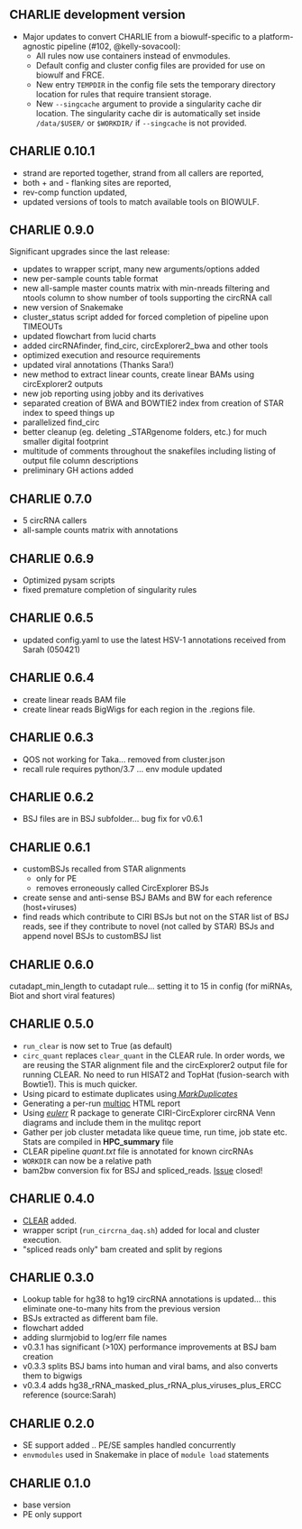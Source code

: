 ## CHARLIE development version

- Major updates to convert CHARLIE from a biowulf-specific to a platform-agnostic pipeline (#102, @kelly-sovacool):
  - All rules now use containers instead of envmodules.
  - Default config and cluster config files are provided for use on biowulf and FRCE.
  - New entry `TEMPDIR` in the config file sets the temporary directory location for rules that require transient storage.
  - New `--singcache` argument to provide a singularity cache dir location. The singularity cache dir is automatically set inside `/data/$USER/` or `$WORKDIR/` if `--singcache` is not provided.

## CHARLIE 0.10.1

- strand are reported together, strand from all callers are reported,
- both + and - flanking sites are reported,
- rev-comp function updated,
- updated versions of tools to match available tools on BIOWULF.

## CHARLIE 0.9.0

Significant upgrades since the last release:

- updates to wrapper script, many new arguments/options added
- new per-sample counts table format
- new all-sample master counts matrix with min-nreads filtering and ntools column to show number of tools supporting the circRNA call
- new version of Snakemake
- cluster_status script added for forced completion of pipeline upon TIMEOUTs
- updated flowchart from lucid charts
- added circRNAfinder, find_circ, circExplorer2_bwa and other tools
- optimized execution and resource requirements
- updated viral annotations (Thanks Sara!)
- new method to extract linear counts, create linear BAMs using circExplorer2 outputs
- new job reporting using jobby and its derivatives
- separated creation of BWA and BOWTIE2 index from creation of STAR index to speed things up
- parallelized find_circ
- better cleanup (eg. deleting \_STARgenome folders, etc.) for much smaller digital footprint
- multitude of comments throughout the snakefiles including listing of output file column descriptions
- preliminary GH actions added

## CHARLIE 0.7.0

- 5 circRNA callers
- all-sample counts matrix with annotations

## CHARLIE 0.6.9

- Optimized pysam scripts
- fixed premature completion of singularity rules

## CHARLIE 0.6.5

- updated config.yaml to use the latest HSV-1 annotations received from Sarah (050421)

## CHARLIE 0.6.4

- create linear reads BAM file
- create linear reads BigWigs for each region in the .regions file.

## CHARLIE 0.6.3

- QOS not working for Taka... removed from cluster.json
- recall rule requires python/3.7 ... env module updated

## CHARLIE 0.6.2

- BSJ files are in BSJ subfolder... bug fix for v0.6.1

## CHARLIE 0.6.1

- customBSJs recalled from STAR alignments
  - only for PE
  - removes erroneously called CircExplorer BSJs
- create sense and anti-sense BSJ BAMs and BW for each reference (host+viruses)
- find reads which contribute to CIRI BSJs but not on the STAR list of BSJ reads, see if they contribute to novel (not called by STAR) BSJs and append novel BSJs to customBSJ list

## CHARLIE 0.6.0

cutadapt_min_length to cutadapt rule... setting it to 15 in config (for miRNAs, Biot and short viral features)

## CHARLIE 0.5.0

- `run_clear` is now set to True (as default)
- `circ_quant` replaces `clear_quant` in the CLEAR rule. In order words, we are reusing the STAR alignment file and the circExplorer2 output file for running CLEAR. No need to run HISAT2 and TopHat (fusion-search with Bowtie1). This is much quicker.
- Using picard to estimate duplicates using[ _MarkDuplicates_](https://gatk.broadinstitute.org/hc/en-us/articles/360037052812-MarkDuplicates-Picard-)
- Generating a per-run [multiqc](https://multiqc.info/) HTML report
- Using [_eulerr_](https://www.rdocumentation.org/packages/eulerr/versions/6.1.0) R package to generate CIRI-CircExplorer circRNA Venn diagrams and include them in the mulitqc report
- Gather per job cluster metadata like queue time, run time, job state etc. Stats are compiled in **HPC_summary** file
- CLEAR pipeline _quant.txt_ file is annotated for known circRNAs
- `WORKDIR` can now be a relative path
- bam2bw conversion fix for BSJ and spliced_reads. [Issue](https://github.com/kopardev/circRNA/issues/17) closed!

## CHARLIE 0.4.0

- [CLEAR](https://github.com/YangLab/CLEAR) added.
- wrapper script (`run_circrna_daq.sh`) added for local and cluster execution.
- "spliced reads only" bam created and split by regions

## CHARLIE 0.3.0

- Lookup table for hg38 to hg19 circRNA annotations is updated... this eliminate one-to-many hits from the previous version
- BSJs extracted as different bam file.
- flowchart added
- adding slurmjobid to log/err file names
- v0.3.1 has significant (>10X) performance improvements at BSJ bam creation
- v0.3.3 splits BSJ bams into human and viral bams, and also converts them to bigwigs
- v0.3.4 adds hg38_rRNA_masked_plus_rRNA_plus_viruses_plus_ERCC reference (source:Sarah)

## CHARLIE 0.2.0

- SE support added .. PE/SE samples handled concurrently
- `envmodules` used in Snakemake in place of `module load` statements

## CHARLIE 0.1.0

- base version
- PE only support
